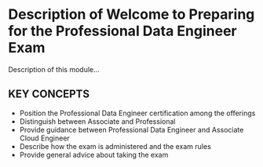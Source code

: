 # Description of Welcome to Preparing for the Professional Data Engineer Exam

Description of this module...

## KEY CONCEPTS

* Position the Professional Data Engineer certification among the offerings
* Distinguish between Associate and Professional
* Provide guidance between Professional Data Engineer and Associate Cloud Engineer
* Describe how the exam is administered and the exam rules
* Provide general advice about taking the exam

